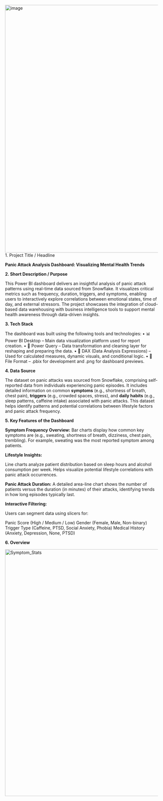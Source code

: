 <img width="1502" height="815" alt="image" src="https://github.com/user-attachments/assets/1c4dac97-d337-4a28-b472-1a1373925bac" />1. Project Title / Headline

**Panic Attack Analysis Dashboard: Visualizing Mental Health Trends**

**2. Short Description / Purpose**

This Power BI dashboard delivers an insightful analysis of panic attack patterns using real-time data sourced from Snowflake. It visualizes critical metrics such as frequency, duration, triggers, and symptoms, enabling users to interactively explore correlations between emotional states, time of day, and external stressors. The project showcases the integration of cloud-based data warehousing with business intelligence tools to support mental health awareness through data-driven insights.

**3. Tech Stack**

The dashboard was built using the following tools and technologies:
• 📊 Power BI Desktop – Main data visualization platform used for report creation.
• 📂 Power Query – Data transformation and cleaning layer for reshaping and preparing the data.
• 🧠 DAX (Data Analysis Expressions) – Used for calculated measures, dynamic visuals, and conditional logic.
• 📁 File Format – .pbix for development and .png for dashboard previews.

**4. Data Source**

The dataset on panic attacks was sourced from Snowflake, comprising self-reported data from individuals experiencing panic episodes. It includes detailed information on common **symptoms** (e.g., shortness of breath, chest pain), **triggers** (e.g., crowded spaces, stress), and **daily habits** (e.g., sleep patterns, caffeine intake) associated with panic attacks. This dataset helps identify patterns and potential correlations between lifestyle factors and panic attack frequency.

**5. Key Features of the Dashboard**

**Symptom Frequency Overview:**
Bar charts display how common key symptoms are (e.g., sweating, shortness of breath, dizziness, chest pain, trembling). For example, sweating was the most reported symptom among patients.

**Lifestyle Insights:**

Line charts analyze patient distribution based on sleep hours and alcohol consumption per week.
Helps visualize potential lifestyle correlations with panic attack occurrences.

**Panic Attack Duration:**
A detailed area-line chart shows the number of patients versus the duration (in minutes) of their attacks, identifying trends in how long episodes typically last.

**Interactive Filtering:**

Users can segment data using slicers for:

Panic Score (High / Medium / Low)
Gender (Female, Male, Non-binary)
Trigger Type (Caffeine, PTSD, Social Anxiety, Phobia)
Medical History (Anxiety, Depression, None, PTSD)

**6. Overview**

<img width="1336" height="812" alt="Symptom_Stats" src="https://github.com/user-attachments/assets/67772465-3ff2-4c39-9b32-4e90dd61ccda" />
